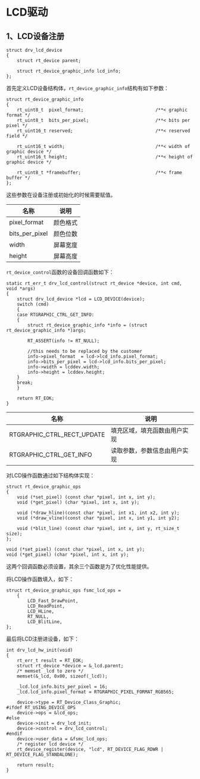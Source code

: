 # LCD驱动

## 1、LCD设备注册

```
struct drv_lcd_device
{
    struct rt_device parent;

    struct rt_device_graphic_info lcd_info;
};
```
首先定义LCD设备结构体，`rt_device_graphic_info`结构有如下参数：
```
struct rt_device_graphic_info
{
    rt_uint8_t  pixel_format;                           /**< graphic format */
    rt_uint8_t  bits_per_pixel;                         /**< bits per pixel */
    rt_uint16_t reserved;                               /**< reserved field */

    rt_uint16_t width;                                  /**< width of graphic device */
    rt_uint16_t height;                                 /**< height of graphic device */

    rt_uint8_t *framebuffer;                            /**< frame buffer */
};
```
这些参数在设备注册或初始化的时候需要赋值。

| 名称 | 说明 |
| ---- | ---- |
| pixel_format | 颜色格式 |
| bits_per_pixel  | 颜色位数 |
| width | 屏幕宽度 |
| height  | 屏幕高度 |

`rt_device_control`函数的设备回调函数如下：
```
static rt_err_t drv_lcd_control(struct rt_device *device, int cmd, void *args)
{
    struct drv_lcd_device *lcd = LCD_DEVICE(device);
    switch (cmd)
    {
    case RTGRAPHIC_CTRL_GET_INFO:
    {
        struct rt_device_graphic_info *info = (struct rt_device_graphic_info *)args;

        RT_ASSERT(info != RT_NULL);
        
        //this needs to be replaced by the customer
        info->pixel_format  = lcd->lcd_info.pixel_format;
        info->bits_per_pixel = lcd->lcd_info.bits_per_pixel;
        info->width = lcddev.width;
        info->height = lcddev.height;
    }
    break;
    }

    return RT_EOK;
}
```

| 名称 | 说明 |
| ---- | ---- |
| RTGRAPHIC_CTRL_RECT_UPDATE | 填充区域，填充函数由用户实现 |
| RTGRAPHIC_CTRL_GET_INFO  | 读取参数，参数信息由用户实现 |

对LCD操作函数通过如下结构体实现：
```
struct rt_device_graphic_ops
{
    void (*set_pixel) (const char *pixel, int x, int y);
    void (*get_pixel) (char *pixel, int x, int y);

    void (*draw_hline)(const char *pixel, int x1, int x2, int y);
    void (*draw_vline)(const char *pixel, int x, int y1, int y2);

    void (*blit_line) (const char *pixel, int x, int y, rt_size_t size);
};
```

```
void (*set_pixel) (const char *pixel, int x, int y);
void (*get_pixel) (char *pixel, int x, int y);
```

这两个回调函数必须设置，其余三个函数是为了优化性能提供。

将LCD操作函数填入，如下：
```
struct rt_device_graphic_ops fsmc_lcd_ops =
    {
        LCD_Fast_DrawPoint,
        LCD_ReadPoint,
        LCD_HLine,
        RT_NULL,
        LCD_BlitLine,
};
```

最后将LCD注册进设备，如下：
```
int drv_lcd_hw_init(void)
{
    rt_err_t result = RT_EOK;
    struct rt_device *device = &_lcd.parent;
    /* memset _lcd to zero */
    memset(&_lcd, 0x00, sizeof(_lcd));

    _lcd.lcd_info.bits_per_pixel = 16;
    _lcd.lcd_info.pixel_format = RTGRAPHIC_PIXEL_FORMAT_RGB565;

    device->type = RT_Device_Class_Graphic;
#ifdef RT_USING_DEVICE_OPS
    device->ops = &lcd_ops;
#else
    device->init = drv_lcd_init;
    device->control = drv_lcd_control;
#endif
    device->user_data = &fsmc_lcd_ops;
    /* register lcd device */
    rt_device_register(device, "lcd", RT_DEVICE_FLAG_RDWR | RT_DEVICE_FLAG_STANDALONE);

    return result;
}
```
